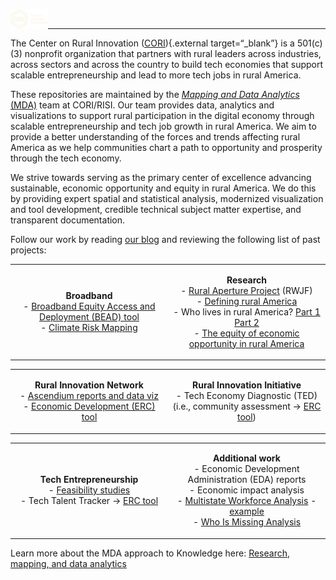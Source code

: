 
<a id="github-profile-logo" href="https://ruralinnovation.us/" target="_blank"><img src="assets/images/Full-Logo_CORI_Cream.svg" alt="The Center on Rural Innovation" width="12%" align="left" /></a>
<br />

------------------------------------------------------------------------

The Center on Rural Innovation
([CORI](https://ruralinnovation.us/)){.external target=“\_blank”} is a
501(c)(3) nonprofit organization that partners with rural leaders across
industries, across sectors and across the country to build tech
economies that support scalable entrepreneurship and lead to more tech
jobs in rural America.

These repositories are maintained by the
<a href="https://ruralinnovation.us/our-work/research_mapping/"
class="external" target="_blank"><em>Mapping and Data Analytics</em>
(MDA)</a> team at CORI/RISI. Our team provides data, analytics and
visualizations to support rural participation in the digital economy
through scalable entrepreneurship and tech job growth in rural America.
We aim to provide a better understanding of the forces and trends
affecting rural America as we help communities chart a path to
opportunity and prosperity through the tech economy.

We strive towards serving as the primary center of excellence advancing
sustainable, economic opportunity and equity in rural America. We do
this by providing expert spatial and statistical analysis, modernized
visualization and tool development, credible technical subject matter
expertise, and transparent documentation.

Follow our work by reading
<a href="https://ruralinnovation.github.io/blog/" class="external"
target="_blank">our blog</a> and reviewing the following list of past
projects:

<div layout-valign="top">

<table>
<colgroup>
<col style="width: 50%" />
<col style="width: 50%" />
</colgroup>
<tbody>
<tr class="odd">
<td style="text-align: center;"><div width="50.0%"
data-layout-align="center">
<p><strong>Broadband</strong><br /> - <a
href="https://rural-broadband-map.ruralinnovation.us/" class="external"
target="_blank">Broadband Equity Access and Deployment (BEAD)
tool</a><br /> - <a href="https://broadband-risk.ruralinnovation.us/"
class="external" target="_blank">Climate Risk Mapping</a></p>
</div></td>
<td style="text-align: center;"><div width="50.0%"
data-layout-align="center">
<p><strong>Research</strong><br /> - <a
href="https://ruralinnovation.us/resources/reports/the-rural-aperture-project/"
class="external" target="_blank">Rural Aperture Project</a> (RWJF)<br />
- <a href="https://ruralinnovation.us/blog/defining-rural-america/"
class="external" target="_blank">Defining rural America</a><br /> - Who
lives in rural America? <a
href="https://ruralinnovation.us/blog/who-lives-in-rural-america-part-i/"
class="external" target="_blank">Part 1</a> <a
href="https://ruralinnovation.us/blog/who-lives-in-rural-america-part-2/"
class="external" target="_blank">Part 2</a><br /> - <a
href="https://ruralinnovation.us/blog/equity-economic-opportunity-rural-america/"
class="external" target="_blank">The equity of economic opportunity in
rural America</a></p>
</div></td>
</tr>
</tbody>
</table>

<table>
<colgroup>
<col style="width: 50%" />
<col style="width: 50%" />
</colgroup>
<tbody>
<tr class="odd">
<td style="text-align: center;"><div width="50.0%"
data-layout-align="center">
<p><strong>Rural Innovation Network</strong><br /> - <a
href="https://ruralinnovation.us/resources/reports/report-rural-americas-tech-employment-landscape/"
class="external" target="_blank">Ascendium reports and data
viz</a><br /> - <a href="https://erc-tool.ruralinnovation.us/"
class="external" target="_blank">Economic Development (ERC) tool</a></p>
</div></td>
<td style="text-align: center;"><div width="50.0%"
data-layout-align="center">
<p><strong>Rural Innovation Initiative</strong><br /> - Tech Economy
Diagnostic (TED) <br /> (i.e., community assessment → <a
href="https://erc-tool.ruralinnovation.us/" class="external"
target="_blank">ERC tool</a>)</p>
</div></td>
</tr>
</tbody>
</table>

<table>
<colgroup>
<col style="width: 50%" />
<col style="width: 50%" />
</colgroup>
<tbody>
<tr class="odd">
<td style="text-align: center;"><div width="50.0%"
data-layout-align="center">
<p><strong>Tech Entrepreneurship</strong> <br /> - <a
href="https://docs.google.com/document/d/1XcIts0l7weC1Kccw-hDSAQ1pj9FUyuaswAOZQP26UJM/edit#heading=h.ldyanhes5kq4"
class="external" target="_blank">Feasibility studies</a><br /> - Tech
Talent Tracker → <a href="https://erc-tool.ruralinnovation.us/"
class="external" target="_blank">ERC tool</a><br /></p>
</div></td>
<td style="text-align: center;"><div width="50.0%"
data-layout-align="center">
<p><strong>Additional work</strong><br /> - Economic Development
Administration (EDA) reports<br /> - Economic impact analysis<br /> - <a
href="https://drive.google.com/drive/folders/1hb6t9j9FDCxTCKikHqRKzuVPjUI3NCaQ"
class="external" target="_blank">Multistate Workforce Analysis</a> - <a
href="https://docs.google.com/document/d/1-ikRrZv-zxDaKkM9lScsY5BMSZvTV7Fn/edit"
class="external" target="_blank">example</a><br /> - <a
href="https://drive.google.com/file/d/115CbNaxueucskWevb3BmWqz0Oe4gfrX2"
class="external" target="_blank">Who Is Missing Analysis</a></p>
</div></td>
</tr>
</tbody>
</table>

</div>

Learn more about the MDA approach to Knowledge here:
<a href="https://ruralinnovation.us/our-work/research_mapping/"
class="external" target="_blank">Research, mapping, and data
analytics</a>
